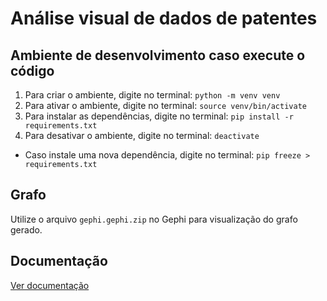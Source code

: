 # Análise visual de dados de patentes

## Ambiente de desenvolvimento caso execute o código

1. Para criar o ambiente, digite no terminal: ```python -m venv venv```
2. Para ativar o ambiente, digite no terminal: ```source venv/bin/activate```
3. Para instalar as dependências, digite no terminal: ```pip install -r requirements.txt```
4. Para desativar o ambiente, digite no terminal: ```deactivate```

- Caso instale uma nova dependência, digite no terminal: ```pip freeze > requirements.txt```

## Grafo

Utilize o arquivo ```gephi.gephi.zip``` no Gephi para visualização do grafo gerado.

## Documentação

[Ver documentação](docs/Relatório___PIBIC___Análise_Visual_de_Dados_de_Patentes.pdf)
